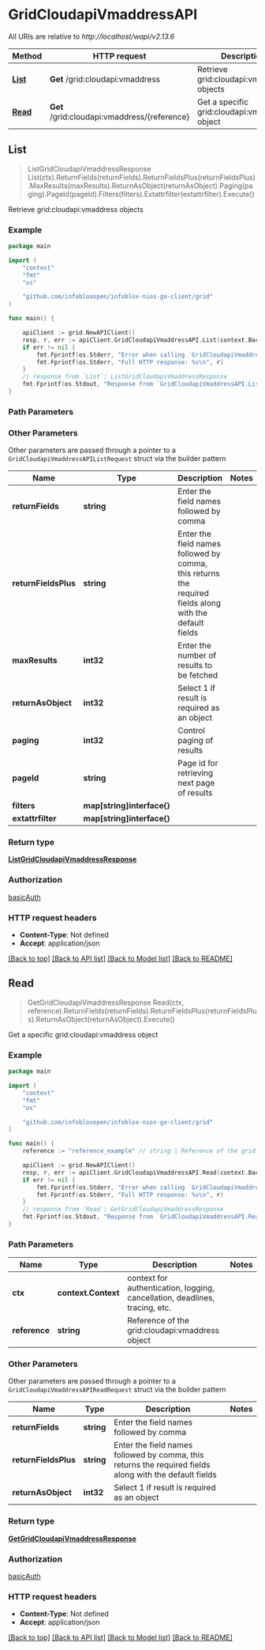 # GridCloudapiVmaddressAPI

All URIs are relative to *http://localhost/wapi/v2.13.6*

Method | HTTP request | Description
------------- | ------------- | -------------
[**List**](GridCloudapiVmaddressAPI.md#List) | **Get** /grid:cloudapi:vmaddress | Retrieve grid:cloudapi:vmaddress objects
[**Read**](GridCloudapiVmaddressAPI.md#Read) | **Get** /grid:cloudapi:vmaddress/{reference} | Get a specific grid:cloudapi:vmaddress object



## List

> ListGridCloudapiVmaddressResponse List(ctx).ReturnFields(returnFields).ReturnFieldsPlus(returnFieldsPlus).MaxResults(maxResults).ReturnAsObject(returnAsObject).Paging(paging).PageId(pageId).Filters(filters).Extattrfilter(extattrfilter).Execute()

Retrieve grid:cloudapi:vmaddress objects



### Example

```go
package main

import (
	"context"
	"fmt"
	"os"

	"github.com/infobloxopen/infoblox-nios-go-client/grid"
)

func main() {

	apiClient := grid.NewAPIClient()
	resp, r, err := apiClient.GridCloudapiVmaddressAPI.List(context.Background()).Execute()
	if err != nil {
		fmt.Fprintf(os.Stderr, "Error when calling `GridCloudapiVmaddressAPI.List``: %v\n", err)
		fmt.Fprintf(os.Stderr, "Full HTTP response: %v\n", r)
	}
	// response from `List`: ListGridCloudapiVmaddressResponse
	fmt.Fprintf(os.Stdout, "Response from `GridCloudapiVmaddressAPI.List`: %v\n", resp)
}
```

### Path Parameters



### Other Parameters

Other parameters are passed through a pointer to a `GridCloudapiVmaddressAPIListRequest` struct via the builder pattern


Name | Type | Description  | Notes
------------- | ------------- | ------------- | -------------
**returnFields** | **string** | Enter the field names followed by comma | 
**returnFieldsPlus** | **string** | Enter the field names followed by comma, this returns the required fields along with the default fields | 
**maxResults** | **int32** | Enter the number of results to be fetched | 
**returnAsObject** | **int32** | Select 1 if result is required as an object | 
**paging** | **int32** | Control paging of results | 
**pageId** | **string** | Page id for retrieving next page of results | 
**filters** | **map[string]interface{}** |  | 
**extattrfilter** | **map[string]interface{}** |  | 

### Return type

[**ListGridCloudapiVmaddressResponse**](ListGridCloudapiVmaddressResponse.md)

### Authorization

[basicAuth](../README.md#basicAuth)

### HTTP request headers

- **Content-Type**: Not defined
- **Accept**: application/json

[[Back to top]](#) [[Back to API list]](../README.md#documentation-for-api-endpoints)
[[Back to Model list]](../README.md#documentation-for-models)
[[Back to README]](../README.md)


## Read

> GetGridCloudapiVmaddressResponse Read(ctx, reference).ReturnFields(returnFields).ReturnFieldsPlus(returnFieldsPlus).ReturnAsObject(returnAsObject).Execute()

Get a specific grid:cloudapi:vmaddress object



### Example

```go
package main

import (
	"context"
	"fmt"
	"os"

	"github.com/infobloxopen/infoblox-nios-go-client/grid"
)

func main() {
	reference := "reference_example" // string | Reference of the grid:cloudapi:vmaddress object

	apiClient := grid.NewAPIClient()
	resp, r, err := apiClient.GridCloudapiVmaddressAPI.Read(context.Background(), reference).Execute()
	if err != nil {
		fmt.Fprintf(os.Stderr, "Error when calling `GridCloudapiVmaddressAPI.Read``: %v\n", err)
		fmt.Fprintf(os.Stderr, "Full HTTP response: %v\n", r)
	}
	// response from `Read`: GetGridCloudapiVmaddressResponse
	fmt.Fprintf(os.Stdout, "Response from `GridCloudapiVmaddressAPI.Read`: %v\n", resp)
}
```

### Path Parameters


Name | Type | Description  | Notes
------------- | ------------- | ------------- | -------------
**ctx** | **context.Context** | context for authentication, logging, cancellation, deadlines, tracing, etc.
**reference** | **string** | Reference of the grid:cloudapi:vmaddress object | 

### Other Parameters

Other parameters are passed through a pointer to a `GridCloudapiVmaddressAPIReadRequest` struct via the builder pattern


Name | Type | Description  | Notes
------------- | ------------- | ------------- | -------------
**returnFields** | **string** | Enter the field names followed by comma | 
**returnFieldsPlus** | **string** | Enter the field names followed by comma, this returns the required fields along with the default fields | 
**returnAsObject** | **int32** | Select 1 if result is required as an object | 

### Return type

[**GetGridCloudapiVmaddressResponse**](GetGridCloudapiVmaddressResponse.md)

### Authorization

[basicAuth](../README.md#basicAuth)

### HTTP request headers

- **Content-Type**: Not defined
- **Accept**: application/json

[[Back to top]](#) [[Back to API list]](../README.md#documentation-for-api-endpoints)
[[Back to Model list]](../README.md#documentation-for-models)
[[Back to README]](../README.md)

